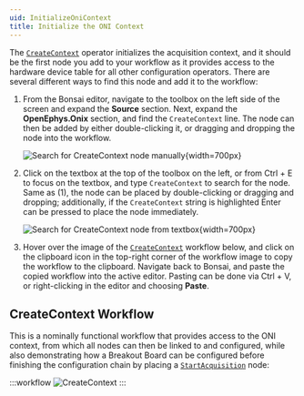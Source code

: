 ```yaml
---
uid: InitializeOniContext
title: Initialize the ONI Context
---
```


The [`CreateContext`](xref:OpenEphys.Onix.CreateContext) operator initializes the acquisition context, and it should be the first node you add to your workflow as it provides access to the hardware device table for all other configuration operators. There are several different ways to find this node and add it to the workflow:

1. From the Bonsai editor, navigate to the toolbox on the left side of the screen and expand the **Source** section. Next, expand the **OpenEphys.Onix** section, and find the `CreateContext` line. The node can then be added by either double-clicking it, or dragging and dropping the node into the workflow.

    ![Search for CreateContext node manually](~/images/bonsai-editor-place-create-context-manually.png){width=700px}

2. Click on the textbox at the top of the toolbox on the left, or from Ctrl + E to focus on the textbox, and type `CreateContext` to search for the node. Same as (1), the node can be placed by double-clicking or dragging and dropping; additionally, if the `CreateContext` string is highlighted Enter can be pressed to place the node immediately.

    ![Search for CreateContext node from textbox](~/images/bonsai-editor-place-create-context-search.png){width=700px}

3. Hover over the image of the [`CreateContext`](xref:OpenEphys.Onix.CreateContext) workflow below, and click on the clipboard icon in the top-right corner of the workflow image to copy the workflow to the clipboard. Navigate back to Bonsai, and paste the copied workflow into the active editor. Pasting can be done via Ctrl + V, or right-clicking in the editor and choosing **Paste**.

## CreateContext Workflow

This is a nominally functional workflow that provides access to the ONI context, from which all nodes can then be linked to and configured, while also demonstrating how a Breakout Board can be configured before finishing the configuration chain by placing a [`StartAcquisition`](xref:OpenEphys.Onix.StartAcquisition) node:

:::workflow 
![CreateContext](~/workflows/operators/ConfigureBreakoutBoard.bonsai)
:::
